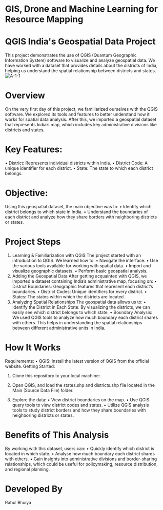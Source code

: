 # GIS, Drone and Machine Learning for Resource Mapping 
# QGIS India's Geospatial Data Project
This project demonstrates the use of QGIS (Quantum Geographic Information System) software to visualize and analyze geospatial data. We have worked with a dataset that provides details about the districts of India, helping us understand the spatial relationship between districts and states.
![A-1-1](https://github.com/user-attachments/assets/f439bfb5-ae92-4670-83bf-c964384130b9)

# Overview
On the very first day of this project, we familiarized ourselves with the QGIS software. We explored its tools and features to better understand how it works for spatial data analysis. After this, we imported a geospatial dataset that represents India’s map, which includes key administrative divisions like districts and states.

# Key Features:
•	District: Represents individual districts within India.
•	District Code: A unique identifier for each district.
•	State: The state to which each district belongs.

# Objective:
Using this geospatial dataset, the main objective was to:
•	Identify which district belongs to which state in India.
•	Understand the boundaries of each district and analyze how they share borders with neighboring districts or states.

# Project Steps
1. Learning & Familiarization with QGIS
The project started with an introduction to QGIS. We learned how to:
•	Navigate the interface.
•	Use the various tools available for working with spatial data.
•	Import and visualize geographic datasets.
•	Perform basic geospatial analysis.
2. Adding the Geospatial Data
After getting acquainted with QGIS, we imported a dataset containing India’s administrative map, focusing on:
•	District Boundaries: Geographic features that represent each district’s boundaries.
•	District Codes: Unique identifiers for every district.
•	States: The states within which the districts are located.
3. Analyzing Spatial Relationships
The geospatial data allows us to:
•	Identify the District in Each State: By visualizing the districts, we can easily see which district belongs to which state.
•	Boundary Analysis: We used QGIS tools to analyze how much boundary each district shares with others. This helps in understanding the spatial relationships between different administrative units in India.

# How It Works 
Requirements:
•	QGIS: Install the latest version of QGIS from the official website.
Getting Started:
1.	Clone this repository to your local machine:

2.	Open QGIS, and load the states.shp and districts.shp file located in the Main (Source Data File) folder.
3.	Explore the data:
•	View district boundaries on the map.
•	Use QGIS query tools to view district codes and states.
•	Utilize QGIS analysis tools to study district borders and how they share boundaries with neighboring districts or states.

# Benefits of This Analysis
By working with this dataset, users can:
•	Quickly identify which district is located in which state.
•	Analyse how much boundary each district shares with others.
•	Gain insights into administrative divisions and border-sharing relationships, which could be useful for policymaking, resource distribution, and regional planning.

# Developed By
Rahul Bhuiya 


